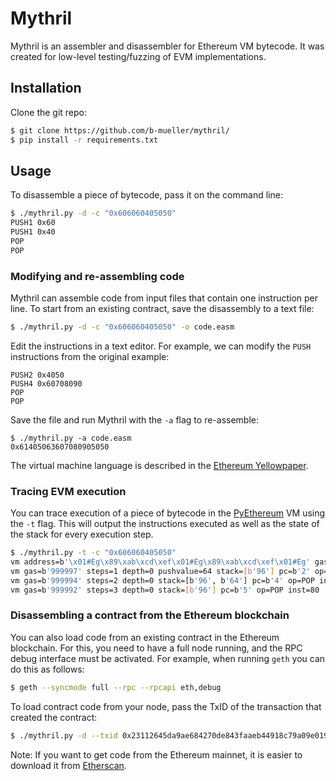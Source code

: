 # Mythril

Mythril is an assembler and disassembler for Ethereum VM bytecode. It was created for low-level testing/fuzzing of EVM implementations.

## Installation

Clone the git repo:

```bash
$ git clone https://github.com/b-mueller/mythril/
$ pip install -r requirements.txt
```

## Usage

To disassemble a piece of bytecode, pass it on the command line:

```bash
$ ./mythril.py -d -c "0x606060405050"
PUSH1 0x60
PUSH1 0x40
POP
POP
```

### Modifying and re-assembling code

Mythril can assemble code from input files that contain one instruction per line. To start from an existing contract, save the disassembly to a text file:

```bash
$ ./mythril.py -d -c "0x606060405050" -o code.easm
```

Edit the instructions in a text editor. For example, we can modify the `PUSH` instructions from the original example:

```
PUSH2 0x4050
PUSH4 0x60708090
POP
POP
```

Save the file and run Mythril with the `-a` flag to re-assemble:

```
$ ./mythril.py -a code.easm 
0x61405063607080905050
```

The virtual machine language is described in the [Ethereum Yellowpaper](http://gavwood.com/paper.pdf).

### Tracing EVM execution

You can trace execution of a piece of bytecode in the [PyEthereum](https://github.com/ethereum/pyethereum) VM using the `-t` flag. This will output the instructions executed as well as the state of the stack for every execution step. 

```bash
$ ./mythril.py -t -c "0x606060405050" 
vm address=b'\x01#Eg\x89\xab\xcd\xef\x01#Eg\x89\xab\xcd\xef\x01#Eg' gas=b'1000000' storage={'storage': {}, 'balance': '0', 'nonce': '0', 'code': '0x'} steps=0 depth=0 pushvalue=96 stack=[] pc=b'0' op=PUSH1 inst=96
vm gas=b'999997' steps=1 depth=0 pushvalue=64 stack=[b'96'] pc=b'2' op=PUSH1 inst=96
vm gas=b'999994' steps=2 depth=0 stack=[b'96', b'64'] pc=b'4' op=POP inst=80
vm gas=b'999992' steps=3 depth=0 stack=[b'96'] pc=b'5' op=POP inst=80
```

### Disassembling a contract from the Ethereum blockchain

You can also load code from an existing contract in the Ethereum blockchain. For this, you need to have a full node running, and the RPC debug interface must be activated. For example, when running `geth` you can do this as follows:

```bash
$ geth --syncmode full --rpc --rpcapi eth,debug
```

To load contract code from your node, pass the TxID of the transaction that created the contract:

```bash
$ ./mythril.py -d --txid 0x23112645da9ae684270de843faaeb44918c79a09e019d3a6cf8b87041020340e -o some_contract.easm
```

Note: If you want to get code from the Ethereum mainnet, it is easier to download it from [Etherscan](https://etherscan.io).
